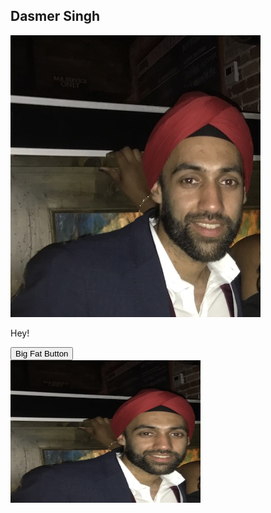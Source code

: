 ## Dasmer Singh

![profile](images/profile.jpg)

Hey!

<button class="button-save large">Big Fat Button</button>  
<img src="images/profile.jpg" alt="Mountain View" style="width:304px;height:228px;">

